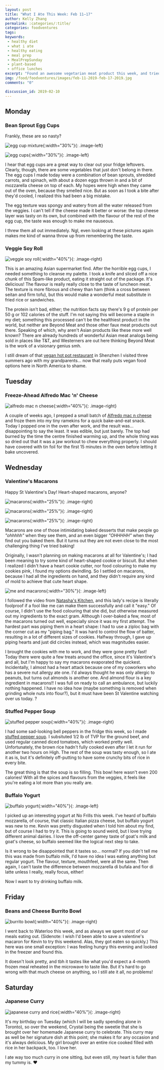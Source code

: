 ```yaml
---
layout: post
title: "What I Ate This Week: Feb 11–17"
author: Kelly Zhang
permalink: :categories/:title/
categories: foodventures
tags:
keywords:
 - healthy diet
 - what i ate
 - healthy eating
 - meal prep
 - MealPrepSunday
 - plant-based
 - office lunches
excerpt: "Found an awesome vegetarian meat product this week, and tried a yogurt made with buffalo milk. I also surprised my coworkers with some Valentine’s macarons!"
img: /food/foodventures/images/feb-11-2019-feb-17-2019.jpg
comments: "0"

discussion_id: 2019-02-10
---
```

## Monday

### Bean Sprout Egg Cups

Frankly, these are so nasty?


![egg cup mixture](/food/foodventures/images/egg-cup-1.jpg){:width="30%"}{: .image-left}

![egg cups](/food/foodventures/images/egg-cup-2.jpg){:width="30%"}{: .image-left}

I hear that egg cups are a great way to clear out your fridge leftovers. Clearly, though, there are some vegetables that just don't belong in there. The egg cups I made today were a combination of bean sprouts, shredded carrots, and spinach, with about a dozen eggs thrown in and a bit of mozzarella cheese on top of each. My hopes were high when they came out of the oven, because they smelled nice. But as soon as I took a bite after they'd cooled, I realized this had been a big mistake.

The egg texture was spongy and watery from all the water released from the veggies. I can't tell if the cheese made it better or worse: the top cheese layer was tasty on its own, but combined with the flavour of the rest of the egg cup, the taste was enough to make me nauseous.

I threw them all out immediately. Ngl, even looking at these pictures again makes me kind of wanna throw up from remembering the taste.

### Veggie Soy Roll

![veggie soy roll](/food/foodventures/images/veggie-soy-roll.jpg){:width="40%"}{: .image-right}

This is an amazing Asian supermarket find. After the horrible egg cups, I needed something to cleanse my palette. I took a knife and sliced off a nice chunk of this Spam-like product, eating it straight out of the package. It's delicious! The flavour is really really close to the taste of luncheon meat. The texture is more fibrous and chewy than ham (think a cross between seitan and firm tofu), but this would make a wonderful meat substitute in fried rice or sandwiches.

The protein isn't bad, either; the nutrition facts say there's 9 g of protein per 50 g or 102 calories of the stuff. I'm not saying this will become a staple in my diet; something this processed can't be the healthiest product in the world, but neither are Beyond Meat and those other faux meat products out there. Speaking of which, why aren't Asian products like these more well known? There are already hundreds of wonderful Asian meat analogs being sold in places like T&T, and Westerners are out here thinking Beyond Meat is the work of a visionary genius smh.

I still dream of that [vegan hot pot restaurant](https://www.tripadvisor.ca/Restaurant_Review-g297415-d12238445-Reviews-Yiye_Yishijie_Vegan_Hotpot_Mixianghu-Shenzhen_Guangdong.html) in Shenzhen I visited three summers ago with my grandparents... now that really puts vegan food options here in North America to shame.

## Tuesday

### Freeze-Ahead Alfredo Mac 'n' Cheese

![alfredo mac n cheese](/food/foodventures/images/alfredo-mac.jpg){:width="40%"}{: .image-right}

A couple of weeks ago, I prepped a small batch of [Alfredo mac n cheese](https://goodcheapeats.com/alfredo-mac-and-cheese/) and froze them into my tiny ramekins for a quick bake-and-eat snack. Today I popped one in the oven after work, and the result was... disappointing to say the least. It was edible, but just barely. The top had burned by the time the centre finished warming up, and the whole thing was so dried out that it was a jaw workout to chew everything properly. I should have covered with tin foil for the first 15 minutes in the oven before letting it bake uncovered.

## Wednesday

### Valentine's Macarons

Happy St Valentine's Day! Heart-shaped macarons, anyone?


![macarons](/food/foodventures/images/macarons-1.jpg){:width="25%"}{: .image-right}

![macarons](/food/foodventures/images/macarons-2.jpg){:width="25%"}{: .image-right}

![macarons](/food/foodventures/images/macarons-3.jpg){:width="25%"}{: .image-right}

Macarons are one of those intimidating baked desserts that make people go *"ohhhhh"* when they see them, and an even bigger *"OHHHHH"* when they find out you baked them. But it turns out they are not even close to the most challenging thing I've tried baking!

Originally, I wasn't planning on making macarons at all for Valentine's; I had been meaning to try some kind of heart-shaped cookie or biscuit. But when I realized I didn't have a heart cookie cutter, nor food colouring to make my cookies pink, I found my options dwindling. So I settled on macarons, because I had all the ingredients on hand, and they didn't require any kind of mold to achieve that cute heart shape.

![me and macarons](/food/foodventures/images/me-and-macarons.jpg){:width="30%"}{: .image-left}

I followed the video from [Natasha's Kitchen](https://natashaskitchen.com/heart-macarons-with-lemon-buttercream-video/), and this lady's recipe is literally foolproof if a fool like me can make them successfully and call it "easy." Of course, I didn't use the food colouring that she did, but otherwise measured out my ingredients to the exact gram. Although I over-baked a few, most of the macarons turned out well, especially since it was my first attempt. The hardest part was piping them in a heart shape: I had to use a ziploc bag with the corner cut as my "piping bag." It was hard to control the flow of batter, resulting in a lot of different sizes of cookies. Halfway through, I gave up piping hearts and just did circles instead, which was magnitudes easier.

I brought the cookies with me to work, and they were gone pretty fast! Today there were quite a few treats around the office, since it's Valentine's and all, but I'm happy to say my macarons evaporated the quickest. Incidentally, I almost had a heart attack because one of my coworkers who has a severe nut allergy ate one. I'd always thought he was only allergic to peanuts, but turns out almonds is another one. And almond flour is a key ingredient in macarons!! I was full on ready to call an ambulance, but luckily nothing happened. I have no idea how (maybe something is removed when grinding whole nuts into flour?), but it must have been St Valentine watching over us today. ?

### Stuffed Pepper Soup

![stuffed pepper soup](/food/foodventures/images/stuffed-pepper-soup.jpg){:width="40%"}{: .image-right}

I had some sad-looking bell peppers in the fridge this week, so I made [stuffed pepper soup](https://happyhealthymama.com/slow-cooker-stuffed-pepper-soup.html#tasty-recipes-16556). I subsituted 1/2 lb of TVP for the ground beef, and used regular canned diced tomatoes, which worked pretty well. Unfortunately, the brown rice hadn't fully cooked even after I let it run for another two hours on High. The rest of the soup was tasty enough, so I ate it as is, but it's definitely off-putting to have some crunchy bits of rice in every bite.

The great thing is that the soup is so filling. This bowl here wasn't even 200 calories! With all the spices and flavours from the veggies, it feels like you're eating a lot more than you really are.

### Buffalo Yogurt

![buffalo yogurt](/food/foodventures/images/buffalo-yogurt.jpg){:width="40%"}{: .image-left}

I picked up an interesting yogurt at No Frills this week. I've heard of buffalo mozzarella, of course, that classic Italian pizza cheese, but buffalo yogurt was new to me. Kevin was pretty disgusted when I told him about my find, but of course I had to try it. This is going to sound weird, but I love trying different animal dairies. I love the off-center gamey taste of goat's milk and goat's cheese, so buffalo seemed like the logical next step to take.

Is it wrong to be disappointed that it tastes so... normal? If you didn't tell me this was made from buffalo milk, I'd have no idea I was eating anything but regular yogurt. The flavour, texture, mouthfeel, were all the same. Then again, I can't taste the difference between mozzarella di bufala and fior di latte unless I really, really focus, either!

Now I want to try drinking buffalo milk.

## Friday

### Beans and Cheese Burrito Bowl

![burrito bowl](/food/foodventures/images/frozen-burrito-bowl.jpg){:width="40%"}{: .image-right}

I went back to Waterloo this week, and as always we spent most of our meals eating out. (Sidenote: I wish I'd been able to save a valentine's macaron for Kevin to try this weekend. Alas, they got eaten so quickly.) This here was one small exception: I was feeling hungry this evening and looked in the freezer and found this.

It doesn't look pretty, and tbh it tastes like what you'd expect a 4-month frozen meal reheated in the microwave to taste like. But it's hard to go wrong with that much cheese on anything, so I still ate it all, no problems!

## Saturday

### Japanese Curry

![japanese curry and rice](/food/foodventures/images/japanese-curry.jpg){:width="40%"}{: .image-right}

It's my birthday on Tuesday (which I will be sadly spending alone in Toronto), so over the weekend, Crystal being the sweetie that she is brought over her homemade Japanese curry to celebrate. This curry may as well be her signature dish at this point; she makes it for any occasion and it's always delicious. My girl brought over an entire rice cooked filled with rice in her backpack, too. I love her.

I ate way too much curry in one sitting, but even still, my heart is fuller than my tummy is. ❤️
